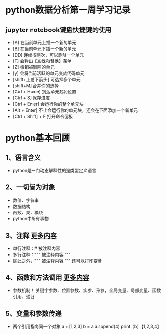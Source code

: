 # python数据分析第一周学习记录
## jupyter notebook键盘快捷键的使用
- [A] 在当前单元上插一个新的单元
- [B] 在当前单元下插一个新的单元
- [DD] 连续按两次，可以删除一个单元
- [F] 会弹出【查找和替换】菜单
- [Z] 撤销被删除的单元
- [y] 会将当前活跃的单元变成代码单元
- [shift+上或下箭头] 可选择多个单元
- [shift+M] 合并你的选择
- [Ctrl + Home] 到达单元起始位置
- [Ctrl + S] 保存进度
- [Ctrl + Enter] 会运行你的整个单元块
- [Alt + Enter] 不止会运行你的单元块，还会在下面添加一个新单元
- [Ctrl + Shift] + F 打开命令面板

# python基本回顾
## 1、语言含义
- python是一门动态解释性的强类型定义语言
## 2、一切皆为对象
- 数值、字符串
- 数据结构
- 函数、类、模块
- python中所有事物
## 3、注释 [更多内容](https://www.cnblogs.com/xuzhichao/p/11430272.html)
- 单行注释：# 被注释内容
- 多行注释：""" 被注释内容 """
- 除此之外，""" 被注释内容 """ 还可以打印变量
## 4、函数和方法调用 [更多内容](https://www.cnblogs.com/xuzhichao/p/11570285.html)
- 参数机制！ 关键字参数、位置参数、实参、形参，全局变量、局部变量、函数引用、递归
## 5、变量和参数传递
- 两个引用指向同一个对象
a = [1,2,3]
b = a
a.append(4)
print（b）【1,2,3,4】


